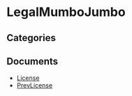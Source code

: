 # LegalMumboJumbo

## Categories


## Documents
- [License](License.md)
- [PrevLicense](PrevLicense.md)